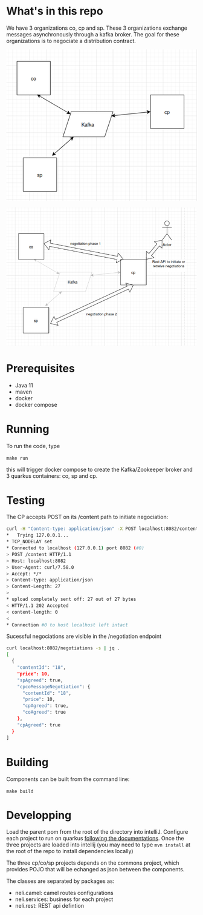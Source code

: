 # What's in this repo

We have 3 organizations co, cp and sp. These 3 organizations exchange messages asynchronously through a kafka broker. The goal for these organizations is to negociate a distribution contract.

![Component view](doc/img/architecture.png)

![Logical Data exchange, negotiation phases](doc/img/logical-architecture.png)

# Prerequisites

- Java 11
- maven
- docker
- docker compose
# Running

To run the code, type

`make run`

this will trigger docker compose to create the Kafka/Zookeeper broker and 3 quarkus containers: co, sp and cp.

# Testing

The CP accepts POST on its /content path to initiate negociation:

```bash
curl -H "Content-type: application/json" -X POST localhost:8082/content -d '{"contentId":18,"price":10}' -v -s
*   Trying 127.0.0.1...
* TCP_NODELAY set
* Connected to localhost (127.0.0.1) port 8082 (#0)
> POST /content HTTP/1.1
> Host: localhost:8082
> User-Agent: curl/7.58.0
> Accept: */*
> Content-type: application/json
> Content-Length: 27
> 
* upload completely sent off: 27 out of 27 bytes
< HTTP/1.1 202 Accepted
< content-length: 0
< 
* Connection #0 to host localhost left intact

```
Sucessful negociations are visible in the /negotiation endpoint

```bash
curl localhost:8082/negotiations -s | jq .
[
  {
    "contentId": "18",
    "price": 10,
    "spAgreed": true,
    "cpcoMessageNegotiation": {
      "contentId": "18",
      "price": 10,
      "cpAgreed": true,
      "coAgreed": true
    },
    "cpAgreed": true
  }
]
```

# Building

Components can be built from the command line:

```make build```

# Developping

Load the parent pom from the root of the directory into intelliJ. Configure each project to run on quarkus [following the documentations](https://www.jetbrains.com/help/idea/quarkus.html#new_microservice_project). Once the three projects are loaded into intellij (you may need to type `mvn install` at the root of the repo to install dependencies locally)

The three cp/co/sp projects depends on the commons project, which provides POJO that will be echanged as json between the components.

The classes are separated by packages as:

* neli.camel: camel routes configurations
* neli.services: business for each project
* neli.rest: REST api defintion

